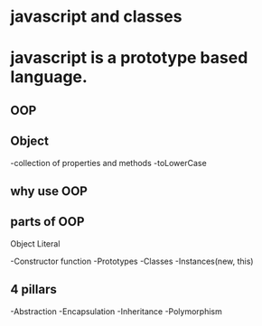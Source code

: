 # javascript and classes
# javascript is a prototype based language.

## OOP

##  Object
-collection of properties and methods
-toLowerCase
## why use OOP

## parts of OOP
Object Literal

-Constructor function
-Prototypes
-Classes
-Instances(new, this)


## 4 pillars
-Abstraction
-Encapsulation
-Inheritance
-Polymorphism